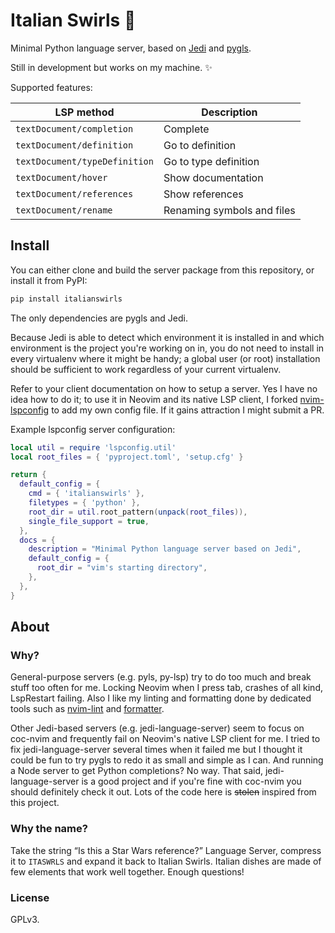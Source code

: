 Italian Swirls 🍝
=================

Minimal Python language server, based on [Jedi][jedi] and [pygls][pygls].

[jedi]: https://jedi.readthedocs.io/en/latest/index.html
[pygls]: https://pygls.readthedocs.io/en/latest/index.html

Still in development but works on my machine. ✨

Supported features:

| LSP method                    | Description                |
|-------------------------------|----------------------------|
| `textDocument/completion`     | Complete                   |
| `textDocument/definition`     | Go to definition           |
| `textDocument/typeDefinition` | Go to type definition      |
| `textDocument/hover`          | Show documentation         |
| `textDocument/references`     | Show references            |
| `textDocument/rename`         | Renaming symbols and files |



Install
-------

You can either clone and build the server package from this repository, or
install it from PyPI:

```bash
pip install italianswirls
```

The only dependencies are pygls and Jedi.

Because Jedi is able to detect which environment it is installed in and which
environment is the project you're working on in, you do not need to install in
every virtualenv where it might be handy; a global user (or root) installation
should be sufficient to work regardless of your current virtualenv.

Refer to your client documentation on how to setup a server. Yes I have no idea
how to do it; to use it in Neovim and its native LSP client, I forked
[nvim-lspconfig][lspconfig-fork] to add my own config file. If it gains
attraction I might submit a PR.

[lspconfig-fork]: https://github.com/Dece/nvim-lspconfig

Example lspconfig server configuration:

```lua
local util = require 'lspconfig.util'
local root_files = { 'pyproject.toml', 'setup.cfg' }

return {
  default_config = {
    cmd = { 'italianswirls' },
    filetypes = { 'python' },
    root_dir = util.root_pattern(unpack(root_files)),
    single_file_support = true,
  },
  docs = {
    description = "Minimal Python language server based on Jedi",
    default_config = {
      root_dir = "vim's starting directory",
    },
  },
}
```



About
-----

### Why?

General-purpose servers (e.g. pyls, py-lsp) try to do too much and break stuff
too often for me. Locking Neovim when I press tab, crashes of all kind,
LspRestart failing. Also I like my linting and formatting done by dedicated
tools such as [nvim-lint][nvim-lint] and [formatter][formatter].

[nvim-lint]: https://github.com/mfussenegger/nvim-lint
[formatter]: https://github.com/mhartington/formatter.nvim

Other Jedi-based servers (e.g. jedi-language-server) seem to focus on coc-nvim
and frequently fail on Neovim's native LSP client for me. I tried to fix
jedi-language-server several times when it failed me but I thought it could be
fun to try pygls to redo it as small and simple as I can. And running a Node
server to get Python completions? No way. That said, jedi-language-server is a
good project and if you're fine with coc-nvim you should definitely check it
out. Lots of the code here is ~~stolen~~ inspired from this project.

### Why the name?

Take the string “Is this a Star Wars reference?” Language Server, compress it to
`ITASWRLS` and expand it back to Italian Swirls. Italian dishes are made of few
elements that work well together. Enough questions!

### License

GPLv3.
